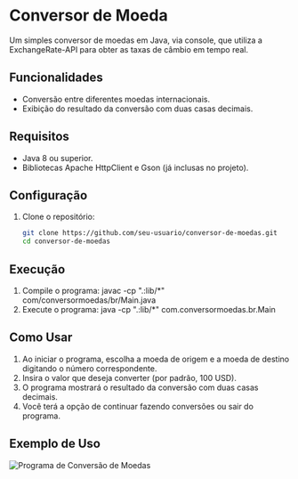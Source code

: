 # Conversor de Moeda
Um simples conversor de moedas em Java, via console, que utiliza a ExchangeRate-API para obter as taxas de câmbio em tempo real.

## Funcionalidades

- Conversão entre diferentes moedas internacionais.
- Exibição do resultado da conversão com duas casas decimais.

## Requisitos

- Java 8 ou superior.
- Bibliotecas Apache HttpClient e Gson (já inclusas no projeto).

## Configuração

1. Clone o repositório:

   ```bash
   git clone https://github.com/seu-usuario/conversor-de-moedas.git
   cd conversor-de-moedas

## Execução

1. Compile o programa:
   javac -cp ".:lib/*" com/conversormoedas/br/Main.java
2. Execute o programa:
   java -cp ".:lib/*" com.conversormoedas.br.Main

## Como Usar

1. Ao iniciar o programa, escolha a moeda de origem e a moeda de destino digitando o número correspondente.
2. Insira o valor que deseja converter (por padrão, 100 USD).
3. O programa mostrará o resultado da conversão com duas casas decimais.
4. Você terá a opção de continuar fazendo conversões ou sair do programa.

## Exemplo de Uso
![Programa de Conversão de Moedas](https://github.com/souzarayane/conversorDeMoedaAPI/blob/main/ConversorDeMoedas.png)

